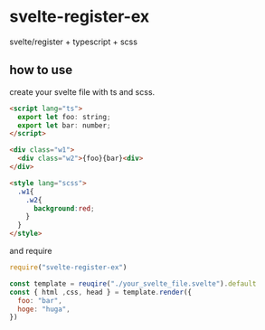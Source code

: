 # svelte-register-ex

svelte/register + typescript + scss

## how to use

create your svelte file with ts and scss.
```html
<script lang="ts">
  export let foo: string;
  export let bar: number;
</script>

<div class="w1">
  <div class="w2">{foo}{bar}<div>
</div>

<style lang="scss">
  .w1{
    .w2{
      background:red;
    }
  }
</style>
```

and require
```javascript
require("svelte-register-ex")

const template = reuqire("./your_svelte_file.svelte").default
const { html ,css, head } = template.render({
  foo: "bar",
  hoge: "huga",
})
```